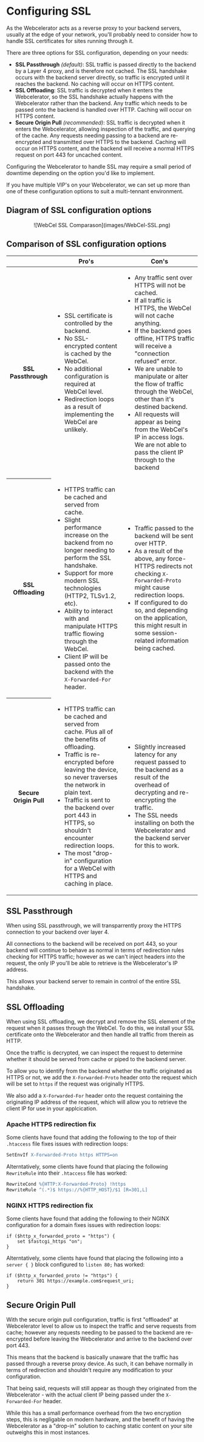 # Configuring SSL

As the Webcelerator acts as a reverse proxy to your backend servers, usually at the edge of your network, you'll probably need to consider how to handle SSL certificates for sites running through it.

There are three options for SSL configuration, depending on your needs:

- **SSL Passthrough** *(default)*: SSL traffic is passed directly to the backend by a Layer 4 proxy, and is therefore not cached. The SSL handshake occurs with the backend server directly, so traffic is encrypted until it reaches the backend. No caching will occur on HTTPS content.
- **SSL Offloading**: SSL traffic is decrypted when it enters the Webcelerator, so the SSL handshake actually happens with the Webcelerator rather than the backend. Any traffic which needs to be passed onto the backend is handled over HTTP. Caching will occur on HTTPS content.
- **Secure Origin Pull** *(recommended)*: SSL traffic is decrypted when it enters the Webcelerator, allowing inspection of the traffic, and querying of the cache. Any requests needing passing to a backend are re-encrypted and transmitted over HTTPS to the backend. Caching will occur on HTTPS content, and the backend will receive a normal HTTPS request on port 443 for uncached content.

Configuring the Webcelerator to handle SSL may require a small period of downtime depending on the option you'd like to implement.

If you have multiple VIP's on your Webcelerator, we can set up more than one of these configuration options to suit a multi-tennant environment.

## Diagram of SSL configuration options

<center>![WebCel SSL Comparason](images/WebCel-SSL.png)</center>

## Comparison of SSL configuration options

<table>
  <thead>
    <tr>
      <th></th>
      <th>Pro's</th>
      <th>Con's</th>
    </tr>
  </thead>
  <tbody>
    <tr>
      <th>SSL Passthrough</th>
      <td>
        <ul>
          <li>SSL certificate is controlled by the backend.</li>
          <li>No SSL-encrypted content is cached by the WebCel.</li>
          <li>No additional configuration is required at WebCel level.</li>
          <li>Redirection loops as a result of implementing the WebCel are unlikely.</li>
        </ul>
      </td>
      <td>
        <ul>
          <li>Any traffic sent over HTTPS will not be cached.</li>
          <li>If all traffic is HTTPS, the WebCel will not cache anything.</li>
          <li>If the backend goes offline, HTTPS traffic will receive a "connection refused" error.</li>
          <li>We are unable to manipulate or alter the flow of traffic through the WebCel, other than it's destined backend.</li>
          <li>All requests will appear as being from the WebCel's IP in access logs. We are not able to pass the client IP through to the backend</li>
        </ul>
      </td>
    </tr>
    <tr>
      <th>SSL Offloading</th>
      <td>
        <ul>
          <li>HTTPS traffic can be cached and served from cache.</li>
          <li>Slight performance increase on the backend from no longer needing to perform the SSL handshake.</li>
          <li>Support for more modern SSL technologies (HTTP2, TLSv1.2, etc).</li>
          <li>Ability to interact with and manipulate HTTPS traffic flowing through the WebCel.</li>
          <li>Client IP will be passed onto the backend with the <code>X-Forwarded-For</code> header.</li>
        </ul>
      </td>
      <td>
        <ul>
          <li>Traffic passed to the backend will be sent over HTTP.</li>
          <li>As a result of the above, any force-HTTPS redirects not checking <code>X-Forwarded-Proto</code> might cause redirection loops.</li>
          <li>If configured to do so, and depending on the application, this might result in some session-related information being cached.</li>
        </ul>
      </td>
    </tr>
    <tr>
      <th>Secure Origin Pull</th>
      <td>
        <ul>
          <li>HTTPS traffic can be cached and served from cache. Plus all of the benefits of offloading.</li>
          <li>Traffic is re-encrypted before leaving the device, so never traverses the network in plain text.</li>
          <li>Traffic is sent to the backend over port 443 in HTTPS, so shouldn't encounter redirection loops.</li>
          <li>The most "drop-in" configuration for a WebCel with HTTPS and caching in place.</li>
        </ul>
      </td>
      <td>
        <ul>
          <li>Slightly increased latency for any request passed to the backend as a result of the overhead of decrypting and re-encrypting the traffic.</li>
          <li>The SSL needs installing on both the Webcelerator and the backend server for this to work.</li>
        </ul>
      </td>
    </tr>
  </tbody>
</table>

## SSL Passthrough

When using SSL passthrough, we will transparrently proxy the HTTPS connection to your backend over layer 4.

All connections to the backend will be received on port 443, so your backend will continue to behave as normal in terms of redirection rules checking for HTTPS traffic; however as we can't inject headers into the request, the only IP you'll be able to retrieve is the Webcelerator's IP address.

This allows your backend server to remain in control of the entire SSL handshake.

## SSL Offloading

When using SSL offloading, we decrypt and remove the SSL element of the request when it passes through the WebCel. To do this, we install your SSL certificate onto the Webcelerator and then handle all traffic from therein as HTTP.

Once the traffic is decrypted, we can inspect the request to determine whether it should be served from cache or piped to the backend server.

To allow you to identify from the backend whether the traffic originated as HTTPS or not, we add the `X-Forwarded-Proto` header onto the request which will be set to `https` if the request was originally HTTPS.

We also add a `X-Forwarded-For` header onto the request containing the originating IP address of the request, which will allow you to retrieve the client IP for use in your applcication.

### Apache HTTPS redirection fix

Some clients have found that adding the following to the top of their `.htaccess` file fixes issues with redirection loops:

```apache
SetEnvIf X-Forwarded-Proto https HTTPS=on
```

Alterntatively, some clients have found that placing the following `RewriteRule` into their `.htaccess` file has worked:

```apache
RewriteCond %{HTTP:X-Forwarded-Proto} !https
RewriteRule ^(.*)$ https://%{HTTP_HOST}/$1 [R=301,L]
```

### NGINX HTTPS redirection fix

Some clients have found that adding the following to their NGINX configuration for a domain fixes issues with redirection loops:

```nginx
if ($http_x_forwarded_proto = "https") {
    set $fastcgi_https "on";
}
```

Alterntatively, some clients have found that placing the following into a `server { }` block configured to `listen 80;` has worked:

```nginx
if ($http_x_forwarded_proto != "https") {
    return 301 https://example.com$request_uri;
}
```

## Secure Origin Pull

With the secure origin pull configuration, traffic is first "offloaded" at Webcelerator level to allow us to inspect the traffic and serve requests from cache; however any requests needing to be passed to the backend are re-encrypted before leaving the Webcelerator and arrive to the backend over port 443.

This means that the backend is basically unaware that the traffic has passed through a reverse proxy device. As such, it can behave normally in terms of redirection and shouldn't require any modification to your configuration.

That being said, requests will still appear as though they originated from the Webcelerator - with the actual client IP being passed under the `X-Forwarded-For` header.

While this has a small performance overhead from the two encryption steps, this is negligable on modern hardware, and the benefit of having the Webcelerator as a "drop-in" solution to caching static content on your site outweighs this in most instances.
